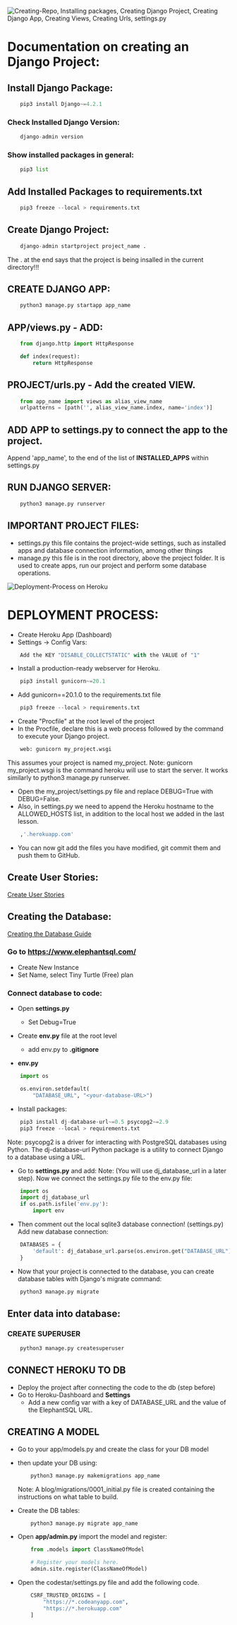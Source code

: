 
![Creating-Repo, Installing packages, Creating Django Project, Creating Django App, Creating Views, Creating Urls, settings.py](https://learn.codeinstitute.net/courses/course-v1:CodeInstitute+FSD101_WTS+2023_Q3/courseware/16383559f48c4ae4a69e9e9149914729/d5d0251c90ab4dc5b7fc81bb7ac368d2)

# Documentation on creating an Django Project:

## Install Django Package:
```python
    pip3 install Django~=4.2.1
```
### Check Installed Django Version:
```python
    django-admin version
```
### Show installed packages in general:
```python
    pip3 list
```

## Add Installed Packages to requirements.txt
```python
    pip3 freeze --local > requirements.txt
```

## Create Django Project:
```python
    django-admin startproject project_name .
```
The . at the end says that the project is being insalled in the current directory!!!

## CREATE DJANGO APP:
```python
    python3 manage.py startapp app_name
```

## APP/views.py - ADD:
```python
    from django.http import HttpResponse

    def index(request):
        return HttpResponse
```

## PROJECT/urls.py - Add the created VIEW. 
```python
    from app_name import views as alias_view_name
    urlpatterns = [path('', alias_view_name.index, name='index')]
```

## ADD APP to settings.py to connect the app to the project. 
Append 'app_name', to the end of the list of **INSTALLED_APPS** within settings.py

## RUN DJANGO SERVER:
```python
    python3 manage.py runserver
```

## IMPORTANT PROJECT FILES:
* settings.py 
    this file contains the project-wide settings, 
    such as installed apps and database connection information, among other things
* manage.py
     this file is in the root directory, above the project folder. 
     It is used to create apps, run our project and perform some database operations.


![Deployment-Process on Heroku](https://learn.codeinstitute.net/courses/course-v1:CodeInstitute+FSD101_WTS+2023_Q3/courseware/16383559f48c4ae4a69e9e9149914729/00d6fcc7568c48dea6eb2f89ee0d0a3a)

# DEPLOYMENT PROCESS:
* Create Heroku App (Dashboard)
* Settings -> Config Vars:
```python
    Add the KEY "DISABLE_COLLECTSTATIC" with the VALUE of "1"
```
* Install a production-ready webserver for Heroku.
```python
    pip3 install gunicorn~=20.1
```
* Add gunicorn==20.1.0 to the requirements.txt file
```python
    pip3 freeze --local > requirements.txt
```
* Create "Procfile" at the root level of the project
* In the Procfile, declare this is a web process followed by the command to execute your Django project.
```python
    web: gunicorn my_project.wsgi
```
This assumes your project is named my_project.
Note: gunicorn my_project.wsgi is the command heroku will use to start the server. 
It works similarly to python3 manage.py runserver.

* Open the my_project/settings.py file and replace DEBUG=True with DEBUG=False.
* Also, in settings.py we need to append the Heroku hostname to the ALLOWED_HOSTS list, in addition to the local host we added in the last lesson.
```python
    ,'.herokuapp.com'
```
* You can now git add the files you have modified, git commit them and push them to GitHub. 


## Create User Stories:
[Create User Stories](https://learn.codeinstitute.net/courses/course-v1:CodeInstitute+FSD101_WTS+2023_Q3/courseware/56a2da0940b4411d8a38c2b093a22c60/4565659a34d648b8b8edd063c3182180/)



## Creating the Database:
[Creating the Database Guide](https://learn.codeinstitute.net/courses/course-v1:CodeInstitute+FSD101_WTS+2023_Q3/courseware/56a2da0940b4411d8a38c2b093a22c60/ed8c75412c784bbba17988f7efbe037b/)


### Go to https://www.elephantsql.com/
- Create New Instance
- Set Name, select Tiny Turtle (Free) plan

### Connect database to code:
* Open **settings.py**
    * Set Debug=True

* Create **env.py** file at the root level 
    * add env.py to **.gitignore**

* **env.py** 
```python
    import os

    os.environ.setdefault(
        "DATABASE_URL", "<your-database-URL>")
```

* Install packages:
```python
    pip3 install dj-database-url~=0.5 psycopg2~=2.9
    pip3 freeze --local > requirements.txt
```
Note: psycopg2 is a driver for interacting with PostgreSQL databases using Python. The dj-database-url Python package is a utility to connect Django to a database using a URL.

* Go to **settings.py** and add:
Note: 
(You will use dj_database_url in a later step). 
Now we connect the settings.py file to the env.py file:
```python
    import os
    import dj_database_url
    if os.path.isfile('env.py'):
        import env
```

* Then comment out the local sqlite3 database connection! (settings.py)
Add new database connection:
```python
    DATABASES = { 
        'default': dj_database_url.parse(os.environ.get("DATABASE_URL"))
    }
```

* Now that your project is connected to the database, 
you can create database tables with Django's migrate command:
```python
    python3 manage.py migrate
```


## Enter data into database:

### CREATE SUPERUSER
```python
    python3 manage.py createsuperuser
```

## CONNECT HEROKU TO DB
* Deploy the project after connecting the code to the db (step before)
* Go to Heroku-Dashboard and **Settings**
    * Add a new config var with a key of DATABASE_URL and the value of the ElephantSQL URL.


## CREATING A MODEL
* Go to your app/models.py and create the class for your DB model
* then update your DB using:
    ```python
        python3 manage.py makemigrations app_name
    ```
    Note: A blog/migrations/0001_initial.py file is created containing the instructions on what table to build.
* Create the DB tables:
    ```python
        python3 manage.py migrate app_name
    ```
* Open **app/admin.py** import the model and register:
    ```python
        from .models import ClassNameOfModel

        # Register your models here.
        admin.site.register(ClassNameOfModel)
    ```

* Open the codestar/settings.py file and add the following code.
    ```python
        CSRF_TRUSTED_ORIGINS = [
            "https://*.codeanyapp.com",
            "https://*.herokuapp.com"
        ]
    ```
